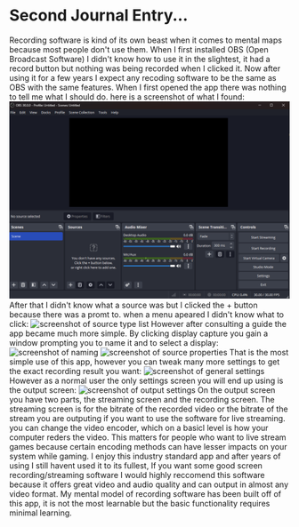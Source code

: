 # Second Journal Entry...
Recording software is kind of its own beast when it comes to mental maps because most people don't use them. When I first installed OBS (Open Broadcast Software) I didn't know how to use it in the slightest, it had a record button but nothing was being recorded when I clicked it. Now after using it for a few years I expect any recoding software to be the same as OBS with the same features. When I first opened the app there was nothing to tell me what I should do. here is a screenshot of what I found:
![screenshot of main screen](/assets/Screenshot1.png)
After that I didn't know what a source was but I clicked the + button because there was a promt to. when a menu apeared I didn't know what to click:
![screenshot of source type list](/assets/Screenshot2.jpg)
However after consulting a guide the app became much more simple. By clicking display capture you gain a window prompting you to name it and to select a display:
![screenshot of naming](/assets/Screenshot3.jpg)
![screenshot of source properties](/assets/Screenshot4.jpg)
That is the most simple use of this app, however you can tweak many more settings to get the exact recording result you want:
![screenshot of general settings](/assets/Screenshot5.jpg)
However as a normal user the only settings screen you will end up using is the output screen:
![screenshot of output settings](/assets/Screenshot6.jpg)
On the output screen you have two parts, the streaming screen and the recording screen. The streaming screen is for the bitrate of the recorded video or the bitrate of the stream you are outputing if you want to use the software for live streaming. you can change the video encoder, which on a basicl level is how your computer reders the video. This matters for people who want to live stream games because certain encoding methods can have lesser impacts on your system while gaming.
I enjoy this industry standard app and after years of using I still havent used it to its fullest, If you want some good screen recording/streaming software I would highly reccomend this software because it offers great video and audio quality and can output in almost any video format. My mental model of recording software has been built off of this app, it is not the most learnable but the basic functionality requires minimal learning.
